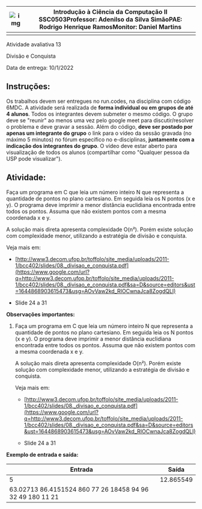 | ![img](https://lh5.googleusercontent.com/mzs-fSUvAAEJmL4HJuiOaiyBUdJkwwsHyaZxwhbgulTtcJnTjKxJs2m-vw6zr2MyWvp-0tLVR8hVum6uaIZMvxShhhZlftGsU6th2cej6-YvUdHVXZMBzq3eteeLV5sxJ1GXb7iI) | **Introdução à Ciência da Computação II SSC0503**Professor: Adenilso da Silva SimãoPAE: Rodrigo Henrique RamosMonitor: Daniel Martins |
| ------------------------------------------------------------ | ------------------------------------------------------------ |
|                                                              |                                                              |



Atividade avaliativa 13

Divisão e Conquista

Data de entrega: 10/1/2022





## Instruções:

Os trabalhos devem ser entregues no run.codes, na disciplina com código 6MDC. A atividade será realizada de **forma individual ou em grupos de até 4 alunos**. Todos os integrantes devem submeter o mesmo código. O grupo deve se "reunir" ao menos uma vez pelo google meet para discutir/resolver o problema e deve gravar a sessão. Além do código, **deve ser postado por apenas um integrante do grupo** o link para o vídeo da sessão gravada (no máximo 5 minutos) no fórum específico no e-disciplinas, **juntamente com a indicação dos integrantes do grupo**. O vídeo deve estar aberto para visualização de todos os alunos (compartilhar como "Qualquer pessoa da USP pode visualizar").

## Atividade:

Faça um programa em C que leia um número inteiro N que representa a quantidade de pontos no plano cartesiano. Em seguida leia os N pontos (x e y). O programa deve imprimir a menor distância euclidiana encontrada entre todos os pontos. Assuma que não existem pontos com a mesma coordenada x e y.

A solução mais direta apresenta complexidade O(n²). Porém existe solução com complexidade menor, utilizando a estratégia de divisão e conquista.

Veja mais em:

- [http://www3.decom.ufop.br/toffolo/site_media/uploads/2011-1/bcc402/slides/08._divisao_e_conquista.pdf](https://www.google.com/url?q=http://www3.decom.ufop.br/toffolo/site_media/uploads/2011-1/bcc402/slides/08._divisao_e_conquista.pdf&sa=D&source=editors&ust=1644868903615473&usg=AOvVaw2kd_RIOCwnaJca8ZogdQLI)

- Slide 24 a 31



**Observações importantes:**

1. Faça um programa em C que leia um número inteiro N que representa a quantidade de pontos no plano cartesiano. Em seguida leia os N pontos (x e y). O programa deve imprimir a menor distância euclidiana encontrada entre todos os pontos. Assuma que não existem pontos com a mesma coordenada x e y.

   A solução mais direta apresenta complexidade O(n²). Porém existe solução com complexidade menor, utilizando a estratégia de divisão e conquista.

   Veja mais em:

   - [http://www3.decom.ufop.br/toffolo/site_media/uploads/2011-1/bcc402/slides/08._divisao_e_conquista.pdf](https://www.google.com/url?q=http://www3.decom.ufop.br/toffolo/site_media/uploads/2011-1/bcc402/slides/08._divisao_e_conquista.pdf&sa=D&source=editors&ust=1644868903615473&usg=AOvVaw2kd_RIOCwnaJca8ZogdQLI)

   - Slide 24 a 31



**Exemplo de entrada e saída:**



| **Entrada**                                               | **Saída** |
| --------------------------------------------------------- | --------- |
| 5                                                         | 12.865549 |
| 63.02713 86.4151524 860 77 26 18458 94 96 32 49 180 11 21 |           |